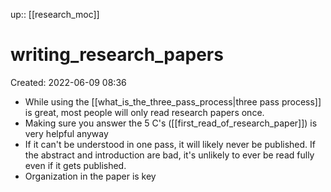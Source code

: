 up:: [[research_moc]]

# writing_research_papers

Created: 2022-06-09 08:36

- While using the [[what_is_the_three_pass_process|three pass process]] is great, most people will only read research papers once.
- Making sure you answer the 5 C's ([[first_read_of_research_paper]]) is very helpful anyway
- If it can't be understood in one pass, it will likely never be published. If the abstract and introduction are bad, it's unlikely to ever be read fully even if it gets published.
- Organization in the paper is key
